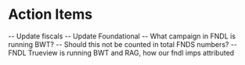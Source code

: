 # Action Items

-- Update fiscals
-- Update Foundational
-- What campaign in FNDL is running BWT?
  -- Should this not be counted in total FNDS numbers?
-- FNDL Trueview is running BWT and RAG, how our fndl imps attributed
